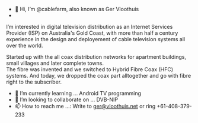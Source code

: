 - 👋 Hi, I’m @cablefarm, also known as Ger Vloothuis
- 
I’m interested in digital television distribution as an Internet Services Provider (ISP) on Australia's Gold Coast, with more than half a century experience in the design and deployement of cable television systems all over the world.  

Started up with the all coax distribution networks for apartment buildings, small villages and later complete towns.  
The fibre was invented and we switched to Hybrid Fibre Coax (HFC) systems.  And today, we dropped the coax part alltogether and go with fibre right to the subscriber.


- 🌱 I’m currently learning ...           Android TV programming
- 💞️ I’m looking to collaborate on ...    DVB-NIP
- 📫 How to reach me ...:                 Write to ger@vloothuis.net 
                                          or ring +61-408-379-233

<!---
cablefarm/cablefarm is a ✨ special ✨ repository because its `README.md` (this file) appears on your GitHub profile.
You can click the Preview link to take a look at your changes.
--->
